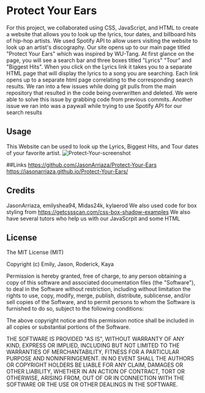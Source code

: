 # Protect Your Ears

For this project, we collaborated using  CSS, JavaScript, and HTML to create a website that allows you to look up the lyrics, tour dates, and billboard hits of hip-hop artists. 
We used Spotify API to allow users visiting the website to look up an artist's discography. 
Our site opens up to our main page titled "Protect Your Ears" which was inspired by WU-Tang. At first glance on the page, you will see a search bar and three boxes titled "Lyrics" "Tour" and "Biggest Hits". When you click on the Lyrics link it takes you to a separate HTML page that will display the lyrics to a song you are searching. Each link opens up to a separate html page correlating to the corresponding search results.
We ran into a few issues while doing git pulls from the main repository that resulted in the code being overwritten and deleted. We were able to solve this issue by grabbing code from previous commits. Another issue we ran into was a paywall while trying to use Spotify API for our search results


## Usage
This Website can be used to look up the Lyrics, Biggest Hits, and Tour dates of your favorite artist.
![Protect-Your-screenshot](https://github.com/JasonArriaza/Protect-Your-Ears/assets/144382382/bcc0488a-4211-4f51-911e-151bfcb5471f)

##Links
https://github.com/JasonArriaza/Protect-Your-Ears
https://jasonarriaza.github.io/Protect-Your-Ears/






## Credits 
JasonArriaza, emilyshea94, Midas24k, kylaerod
We also used code for box styling from https://getcssscan.com/css-box-shadow-examples
We also have several tutors who help us with our JavaScrpit and some HTML


## License 
The MIT License (MIT)

Copyright (c) Emily, Jason, Roderick, Kaya

Permission is hereby granted, free of charge, to any person obtaining a copy of this software and associated documentation files (the "Software"), to deal in the Software without restriction, including without limitation the rights to use, copy, modify, merge, publish, distribute, sublicense, and/or sell copies of the Software, and to permit persons to whom the Software is furnished to do so, subject to the following conditions:

The above copyright notice and this permission notice shall be included in all copies or substantial portions of the Software.

THE SOFTWARE IS PROVIDED "AS IS", WITHOUT WARRANTY OF ANY KIND, EXPRESS OR IMPLIED, INCLUDING BUT NOT LIMITED TO THE WARRANTIES OF MERCHANTABILITY, FITNESS FOR A PARTICULAR PURPOSE AND NONINFRINGEMENT. IN NO EVENT SHALL THE AUTHORS OR COPYRIGHT HOLDERS BE LIABLE FOR ANY CLAIM, DAMAGES OR OTHER LIABILITY, WHETHER IN AN ACTION OF CONTRACT, TORT OR OTHERWISE, ARISING FROM, OUT OF OR IN CONNECTION WITH THE SOFTWARE OR THE USE OR OTHER DEALINGS IN THE SOFTWARE.

